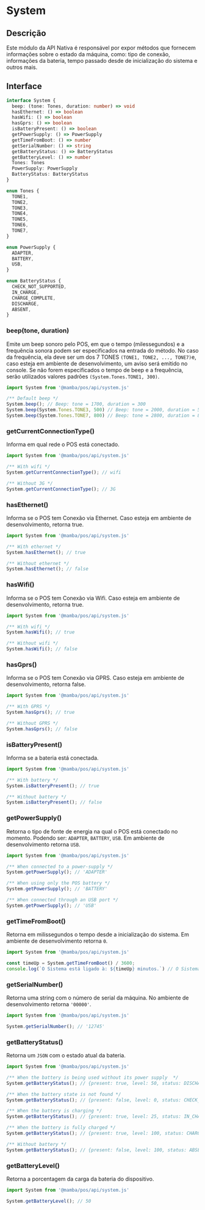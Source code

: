 # System

## Descrição

Este módulo da API Nativa é responsável por expor métodos que fornecem informações sobre o estado da máquina, como: tipo de conexão, informações da bateria, tempo passado desde de inicialização do sistema e outros mais.

## Interface

```ts
interface System {
  beep: (tone: Tones, duration: number) => void
  hasEthernet: () => boolean
  hasWifi: () => boolean
  hasGprs: () => boolean
  isBatteryPresent: () => boolean
  getPowerSupply: () => PowerSupply
  getTimeFromBoot: () => number
  getSerialNumber: () => string
  getBatteryStatus: () => BatteryStatus
  getBatteryLevel: () => number
  Tones: Tones
  PowerSupply: PowerSupply
  BatteryStatus: BatteryStatus
}

enum Tones {
  TONE1,
  TONE2,
  TONE3,
  TONE4,
  TONE5,
  TONE6,
  TONE7,
}

enum PowerSupply {
  ADAPTER,
  BATTERY,
  USB,
}

enum BatteryStatus {
  CHECK_NOT_SUPPORTED,
  IN_CHARGE,
  CHARGE_COMPLETE,
  DISCHARGE,
  ABSENT,
}
```

### beep(tone, duration)

Emite um beep sonoro pelo POS, em que o tempo (milessegundos) e a frequência sonora podem ser especificados na entrada do método. No caso da frequência, ela deve ser um dos 7 TONES `(TONE1, TONE2, ..., TONE7)`e, caso esteja em ambiente de desenvolvimento, um aviso será emitido no console. Se não forem especificados o tempo de beep e a frequência, serão utilizados valores padrões `(System.Tones.TONE1, 300)`.

```js
import System from '@mamba/pos/api/system.js'

/** Default beep */
System.beep(); // Beep: tone = 1700, duration = 300
System.beep(System.Tones.TONE3, 500) // Beep: tone = 2000, duration = 500
System.beep(System.Tones.TONE7, 800) // Beep: tone = 2800, duration = 800
```

### getCurrentConnectionType()

Informa em qual rede o POS está conectado.

```js
import System from '@mamba/pos/api/system.js'

/** With wifi */
System.getCurrentConnectionType(); // wifi

/** Without 3G */
System.getCurrentConnectionType(); // 3G
```

### hasEthernet()

Informa se o POS tem Conexão via Ethernet. Caso esteja em ambiente de desenvolvimento, retorna true.

```js
import System from '@mamba/pos/api/system.js'

/** With ethernet */
System.hasEthernet(); // true

/** Without ethernet */
System.hasEthernet(); // false
```

### hasWifi()

Informa se o POS tem Conexão via Wifi. Caso esteja em ambiente de desenvolvimento, retorna true.

```js
import System from '@mamba/pos/api/system.js'

/** With wifi */
System.hasWifi(); // true

/** Without wifi */
System.hasWifi(); // false
```

### hasGprs()

Informa se o POS tem Conexão via GPRS. Caso esteja em ambiente de desenvolvimento, retorna false.

```js
import System from '@mamba/pos/api/system.js'

/** With GPRS */
System.hasGprs(); // true

/** Without GPRS */
System.hasGprs(); // false
```

### isBatteryPresent()

Informa se a bateria está conectada.

```js
import System from '@mamba/pos/api/system.js'

/** With battery */
System.isBatteryPresent(); // true

/** Without battery */
System.isBatteryPresent(); // false
```

### getPowerSupply()

Retorna o tipo de fonte de energia na qual o POS está conectado no momento. Podendo ser:
`ADAPTER`, `BATTERY`, `USB`. Em ambiente de desenvolvimento retorna `USB`.

```js
import System from '@mamba/pos/api/system.js'

/** When connected to a power-supply */
System.getPowerSupply(); // 'ADAPTER'

/** When using only the POS battery */
System.getPowerSupply(); // 'BATTERY'

/** When connected through an USB port */
System.getPowerSupply(); // 'USB'
```

### getTimeFromBoot()

Retorna em milissegundos o tempo desde a inicialização do sistema. Em ambiente de desenvolvimento retorna `0`.

```js
import System from '@mamba/pos/api/system.js'

const timeUp = System.getTimeFromBoot() / 3600;
console.log(`O Sistema está ligado à: ${timeUp} minutos.`) // O Sistema está ligado à $timeUp minutos
```

### getSerialNumber()

Retorna uma string com o número de serial da máquina. No ambiente de desenvolvimento retorna `'00000'`.

```js
import System from '@mamba/pos/api/system.js'

System.getSerialNumber(); // '12745'
```

### getBatteryStatus()

Retorna um `JSON` com o estado atual da bateria.

```js
import System from '@mamba/pos/api/system.js'

/** When the battery is being used without its power supply  */
System.getBatteryStatus(); // {present: true, level: 50, status: DISCHARGE} -- padrão retornado em ambiente de desenvolvimento

/** When the battery state is not found */
System.getBatteryStatus(); // {present: false, level: 0, status: CHECK_NOT_SUPPORTED}

/** When the battery is charging */
System.getBatteryStatus(); // {present: true, level: 25, status: IN_CHARGE}

/** When the battery is fully charged */
System.getBatteryStatus(); // {present: true, level: 100, status: CHARGE_COMPLETE}

/** Without battery */
System.getBatteryStatus(); // {present: false, level: 100, status: ABSENT}
```

### getBatteryLevel()

Retorna a porcentagem da carga da bateria do dispositivo.

```js
import System from '@mamba/pos/api/system.js'

System.getBatteryLevel(); // 50
```
